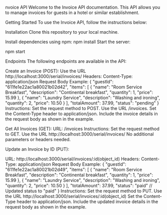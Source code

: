 nvoice API Welcome to the Invoice API documentation. This API allows you to manage invoices for guests in a hotel or similar establishment.

Getting Started To use the Invoice API, follow the instructions below:

Installation Clone this repository to your local machine.

Install dependencies using npm:
npm install Start the server:

npm start

Endpoints The following endpoints are available in the API:

Create an Invoice (POST):
Use the URL http://localhost:3000/serial/invoices/ Headers: Content-Type: application/json Request Body Example: { "guestId": "611fe1e22ac1a80021b02d42", "items": [ { "name": "Room Service Breakfast", "description": "Continental breakfast", "quantity": 1, "price": 15.99 }, { "name": "Laundry Service", "description": "Washing and ironing", "quantity": 2, "price": 10.50 } ], "totalAmount": 37.99, "status": "pending" } Instructions: Set the request method to POST. Use the URL /invoices. Set the Content-Type header to application/json. Include the invoice details in the request body as shown in the example.

Get All Invoices (GET):
URL: /invoices Instructions: Set the request method to GET. Use the URL http://localhost:3000/serial/invoices/ No additional parameters or headers needed.

Update an Invoice by ID (PUT):

URL: http://localhost:3000/serial/invoices/:id(object_id) Headers: Content-Type: application/json Request Body Example: { "guestId": "611fe1e22ac1a80021b02d49", "items": [ { "name": "Room Service Breakfast", "description": "Continental breakfast", "quantity": 1, "price": 15.99 }, { "name": "Laundry Service", "description": "Washing and ironing", "quantity": 2, "price": 10.50 } ], "totalAmount": 37.99, "status": "paid" // Updated status to "paid" } Instructions: Set the request method to PUT. Use the URL http://localhost:3000/serial/invoices/:id(object_id) Set the Content-Type header to application/json. Include the updated invoice details in the request body as shown in the example.
